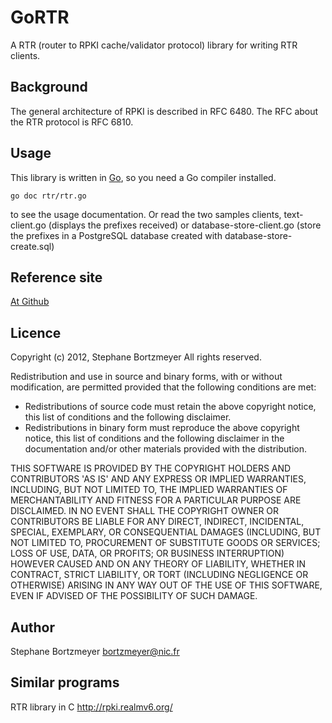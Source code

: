 GoRTR
=====

A RTR (router to RPKI cache/validator protocol) library for writing RTR clients. 

Background
----------

The general architecture of RPKI is described in RFC 6480. The RFC
about the RTR protocol is RFC 6810.

Usage
-----

This library is written in [Go](http://golang.org), so you need a Go compiler 
installed. 

    go doc rtr/rtr.go

to see the usage documentation. Or read the two samples clients,
text-client.go (displays the prefixes received) or
database-store-client.go (store the prefixes in a PostgreSQL database
created with database-store-create.sql)

Reference site
--------------
[At Github](https://github.com/bortzmeyer/GoRTR)

Licence
-------
Copyright (c) 2012, Stephane Bortzmeyer
All rights reserved.

Redistribution and use in source and binary forms, with or without modification,
are permitted provided that the following conditions are met:

* Redistributions of source code must retain the above copyright notice,
  this list of conditions and the following disclaimer.
* Redistributions in binary form must reproduce the above copyright notice,
  this list of conditions and the following disclaimer in the documentation
  and/or other materials provided with the distribution.

THIS SOFTWARE IS PROVIDED BY THE COPYRIGHT HOLDERS AND CONTRIBUTORS 'AS IS'
AND ANY EXPRESS OR IMPLIED WARRANTIES, INCLUDING, BUT NOT LIMITED TO, THE
IMPLIED WARRANTIES OF MERCHANTABILITY AND FITNESS FOR A PARTICULAR PURPOSE
ARE DISCLAIMED. IN NO EVENT SHALL THE COPYRIGHT OWNER OR CONTRIBUTORS BE
LIABLE FOR ANY DIRECT, INDIRECT, INCIDENTAL, SPECIAL, EXEMPLARY, OR
CONSEQUENTIAL DAMAGES (INCLUDING, BUT NOT LIMITED TO, PROCUREMENT OF
SUBSTITUTE GOODS OR SERVICES; LOSS OF USE, DATA, OR PROFITS; OR BUSINESS
INTERRUPTION) HOWEVER CAUSED AND ON ANY THEORY OF LIABILITY, WHETHER IN
CONTRACT, STRICT LIABILITY, OR TORT (INCLUDING NEGLIGENCE OR OTHERWISE)
ARISING IN ANY WAY OUT OF THE USE OF THIS SOFTWARE, EVEN IF ADVISED OF THE
POSSIBILITY OF SUCH DAMAGE.

Author
------

Stephane Bortzmeyer <bortzmeyer@nic.fr>


Similar programs
----------------

RTR library in C <http://rpki.realmv6.org/>